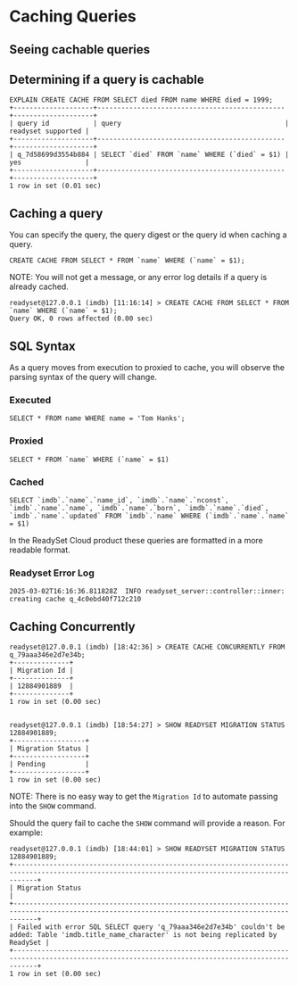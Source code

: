 # Caching Queries


## Seeing cachable queries




## Determining if a query is cachable

```
EXPLAIN CREATE CACHE FROM SELECT died FROM name WHERE died = 1999;
+--------------------+-----------------------------------------------+--------------------+
| query id           | query                                         | readyset supported |
+--------------------+-----------------------------------------------+--------------------+
| q_7d58699d3554b884 | SELECT `died` FROM `name` WHERE (`died` = $1) | yes                |
+--------------------+-----------------------------------------------+--------------------+
1 row in set (0.01 sec)
```

## Caching a query

You can specify the query, the query digest or the query id when caching a query.

```
CREATE CACHE FROM SELECT * FROM `name` WHERE (`name` = $1);
```

NOTE: You will not get a message, or any error log details if a query is already cached.

```
readyset@127.0.0.1 (imdb) [11:16:14] > CREATE CACHE FROM SELECT * FROM `name` WHERE (`name` = $1);
Query OK, 0 rows affected (0.00 sec)
```

## SQL Syntax

As a query moves from execution to proxied to cache, you will observe the parsing syntax of the query will change.

### Executed

```
SELECT * FROM name WHERE name = 'Tom Hanks';
```

### Proxied

```
SELECT * FROM `name` WHERE (`name` = $1)
```

### Cached
```
SELECT `imdb`.`name`.`name_id`, `imdb`.`name`.`nconst`, `imdb`.`name`.`name`, `imdb`.`name`.`born`, `imdb`.`name`.`died`, `imdb`.`name`.`updated` FROM `imdb`.`name` WHERE (`imdb`.`name`.`name` = $1)
```

In the ReadySet Cloud product these queries are formatted in a more readable format.


### Readyset Error Log
```
2025-03-02T16:16:36.811828Z  INFO readyset_server::controller::inner: creating cache q_4c0ebd40f712c210
```


## Caching Concurrently

```
readyset@127.0.0.1 (imdb) [18:42:36] > CREATE CACHE CONCURRENTLY FROM q_79aaa346e2d7e34b;
+--------------+
| Migration Id |
+--------------+
| 12884901889  |
+--------------+
1 row in set (0.00 sec)


readyset@127.0.0.1 (imdb) [18:54:27] > SHOW READYSET MIGRATION STATUS 12884901889;
+------------------+
| Migration Status |
+------------------+
| Pending          |
+------------------+
1 row in set (0.00 sec)
```

NOTE: There is no easy way to get the `Migration Id` to automate passing into the `SHOW` command.

Should the query fail to cache the `SHOW` command will provide a reason. For example:

```
readyset@127.0.0.1 (imdb) [18:44:01] > SHOW READYSET MIGRATION STATUS 12884901889;
+--------------------------------------------------------------------------------------------------------------------------------------------------+
| Migration Status                                                                                                                                 |
+--------------------------------------------------------------------------------------------------------------------------------------------------+
| Failed with error SQL SELECT query 'q_79aaa346e2d7e34b' couldn't be added: Table 'imdb.title_name_character' is not being replicated by ReadySet |
+--------------------------------------------------------------------------------------------------------------------------------------------------+
1 row in set (0.00 sec)
```
